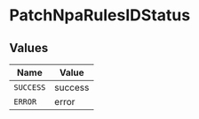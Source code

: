 # PatchNpaRulesIDStatus


## Values

| Name      | Value     |
| --------- | --------- |
| `SUCCESS` | success   |
| `ERROR`   | error     |